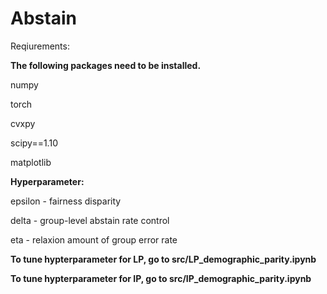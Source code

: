# Abstain

Reqiurements:

**The following packages need to be installed.**

numpy

torch

cvxpy

scipy==1.10

matplotlib







**Hyperparameter:**

epsilon - fairness disparity

delta - group-level abstain rate control

eta - relaxion amount of group error rate






**To tune hypterparameter for LP, go to src/LP_demographic_parity.ipynb**

**To tune hypterparameter for IP, go to src/IP_demographic_parity.ipynb**
